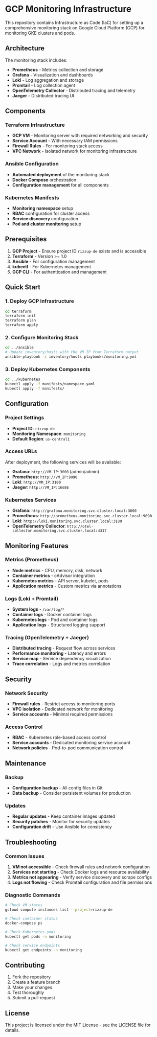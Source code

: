 # GCP Monitoring Infrastructure

This repository contains Infrastructure as Code (IaC) for setting up a comprehensive monitoring stack on Google Cloud Platform (GCP) for monitoring GKE clusters and pods.

## Architecture

The monitoring stack includes:
- **Prometheus** - Metrics collection and storage
- **Grafana** - Visualization and dashboards
- **Loki** - Log aggregation and storage
- **Promtail** - Log collection agent
- **OpenTelemetry Collector** - Distributed tracing and telemetry
- **Jaeger** - Distributed tracing UI

## Components

### Terraform Infrastructure
- **GCP VM** - Monitoring server with required networking and security
- **Service Account** - With necessary IAM permissions
- **Firewall Rules** - For monitoring stack access
- **VPC Network** - Isolated network for monitoring infrastructure

### Ansible Configuration
- **Automated deployment** of the monitoring stack
- **Docker Compose** orchestration
- **Configuration management** for all components

### Kubernetes Manifests
- **Monitoring namespace** setup
- **RBAC** configuration for cluster access
- **Service discovery** configuration
- **Pod and cluster monitoring** setup

## Prerequisites

1. **GCP Project** - Ensure project ID `rizzup-de` exists and is accessible
2. **Terraform** - Version >= 1.0
3. **Ansible** - For configuration management
4. **kubectl** - For Kubernetes management
5. **GCP CLI** - For authentication and management

## Quick Start

### 1. Deploy GCP Infrastructure

```bash
cd terraform
terraform init
terraform plan
terraform apply
```

### 2. Configure Monitoring Stack

```bash
cd ../ansible
# Update inventory/hosts with the VM IP from Terraform output
ansible-playbook -i inventory/hosts playbooks/monitoring.yml
```

### 3. Deploy Kubernetes Components

```bash
cd ../kubernetes
kubectl apply -f manifests/namespace.yaml
kubectl apply -f manifests/
```

## Configuration

### Project Settings
- **Project ID**: `rizzup-de`
- **Monitoring Namespace**: `monitoring`
- **Default Region**: `us-central1`

### Access URLs
After deployment, the following services will be available:
- **Grafana**: `http://VM_IP:3000` (admin/admin)
- **Prometheus**: `http://VM_IP:9090`
- **Loki**: `http://VM_IP:3100`
- **Jaeger**: `http://VM_IP:16686`

### Kubernetes Services
- **Grafana**: `http://grafana.monitoring.svc.cluster.local:3000`
- **Prometheus**: `http://prometheus.monitoring.svc.cluster.local:9090`
- **Loki**: `http://loki.monitoring.svc.cluster.local:3100`
- **OpenTelemetry Collector**: `http://otel-collector.monitoring.svc.cluster.local:4317`

## Monitoring Features

### Metrics (Prometheus)
- **Node metrics** - CPU, memory, disk, network
- **Container metrics** - cAdvisor integration
- **Kubernetes metrics** - API server, kubelet, pods
- **Application metrics** - Custom metrics via annotations

### Logs (Loki + Promtail)
- **System logs** - `/var/log/*`
- **Container logs** - Docker container logs
- **Kubernetes logs** - Pod and container logs
- **Application logs** - Structured logging support

### Tracing (OpenTelemetry + Jaeger)
- **Distributed tracing** - Request flow across services
- **Performance monitoring** - Latency and errors
- **Service map** - Service dependency visualization
- **Trace correlation** - Logs and metrics correlation

## Security

### Network Security
- **Firewall rules** - Restrict access to monitoring ports
- **VPC isolation** - Dedicated network for monitoring
- **Service accounts** - Minimal required permissions

### Access Control
- **RBAC** - Kubernetes role-based access control
- **Service accounts** - Dedicated monitoring service account
- **Network policies** - Pod-to-pod communication control

## Maintenance

### Backup
- **Configuration backup** - All config files in Git
- **Data backup** - Consider persistent volumes for production

### Updates
- **Regular updates** - Keep container images updated
- **Security patches** - Monitor for security updates
- **Configuration drift** - Use Ansible for consistency

## Troubleshooting

### Common Issues
1. **VM not accessible** - Check firewall rules and network configuration
2. **Services not starting** - Check Docker logs and resource availability
3. **Metrics not appearing** - Verify service discovery and scrape configs
4. **Logs not flowing** - Check Promtail configuration and file permissions

### Diagnostic Commands
```bash
# Check VM status
gcloud compute instances list --project=rizzup-de

# Check container status
docker-compose ps

# Check Kubernetes pods
kubectl get pods -n monitoring

# Check service endpoints
kubectl get endpoints -n monitoring
```

## Contributing

1. Fork the repository
2. Create a feature branch
3. Make your changes
4. Test thoroughly
5. Submit a pull request

## License

This project is licensed under the MIT License - see the LICENSE file for details.
